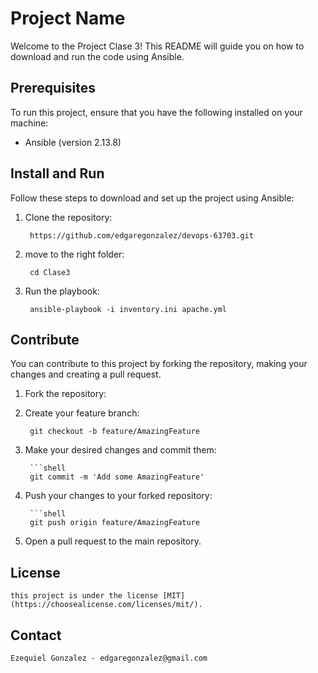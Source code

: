 # Project Name

Welcome to the Project Clase 3! This README will guide you on how to download and run the code using Ansible.

## Prerequisites

To run this project, ensure that you have the following installed on your machine:

- Ansible (version 2.13.8)

## Install and Run

Follow these steps to download and set up the project using Ansible:

1. Clone the repository:

   ```shell
    https://github.com/edgaregonzalez/devops-63703.git

2. move to the right folder:

   ```shell
    cd Clase3

2. Run the playbook:

   ```shell
    ansible-playbook -i inventory.ini apache.yml

## Contribute

You can contribute to this project by forking the repository, making your changes and creating a pull request.
1. Fork the repository:

2. Create your feature branch:
    
    ```shell
     git checkout -b feature/AmazingFeature

3. Make your desired changes and commit them:
        
        ```shell
        git commit -m 'Add some AmazingFeature'

4. Push your changes to your forked repository:
        
        ```shell
        git push origin feature/AmazingFeature

5. Open a pull request to the main repository.

## License

    this project is under the license [MIT](https://choosealicense.com/licenses/mit/).

## Contact
    Ezequiel Gonzalez - edgaregonzalez@gmail.com